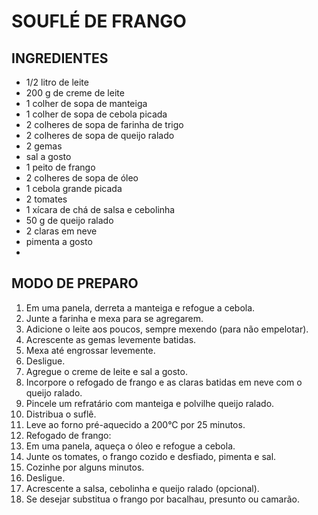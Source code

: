 # 					SOUFLÉ DE FRANGO



## INGREDIENTES

- 1/2 litro de leite
- 200 g de creme de leite
- 1 colher de sopa de manteiga
- 1 colher de sopa de cebola picada
- 2 colheres de sopa de farinha de trigo
- 2 colheres de sopa de queijo ralado
- 2 gemas
- sal a gosto
- 1 peito de frango
- 2 colheres de sopa de óleo
- 1 cebola grande picada
- 2 tomates
- 1 xícara de chá de salsa e cebolinha
- 50 g de queijo ralado
- 2 claras em neve
- pimenta a gosto
- 

## MODO DE PREPARO

1. Em uma panela, derreta a manteiga e refogue a cebola.
2. Junte a farinha e mexa para se agregarem.
3. Adicione o leite aos poucos, sempre mexendo (para não empelotar).
4. Acrescente as gemas levemente batidas.
5. Mexa até engrossar levemente.
6. Desligue.
7. Agregue o creme de leite e sal a gosto.
8. Incorpore o refogado de frango e as claras batidas em neve com o queijo ralado.
9. Pincele um refratário com manteiga e polvilhe queijo ralado.
10. Distribua o suflê.
11. Leve ao forno pré-aquecido a 200°C por 25 minutos.
12. Refogado de frango:
13. Em uma panela, aqueça o óleo e refogue a cebola.
14. Junte os tomates, o frango cozido e desfiado, pimenta e sal.
15. Cozinhe por alguns minutos.
16. Desligue.
17. Acrescente a salsa, cebolinha e queijo ralado (opcional).
18. Se desejar substitua o frango por bacalhau, presunto ou camarão.